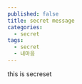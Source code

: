 ```yaml
---
published: false
title: secret message
categories:
  - secret
tags:
  - secret
  - 내마음
---
```

this is secreset
